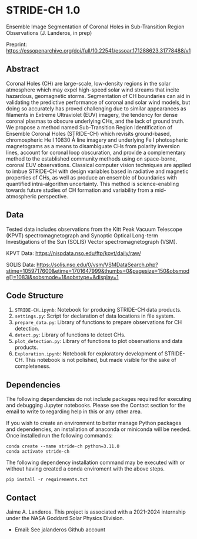 # STRIDE-CH 1.0

Ensemble Image Segmentation of Coronal Holes in Sub-Transition Region Observations (J. Landeros, in prep)

Preprint: https://essopenarchive.org/doi/full/10.22541/essoar.171288623.31778488/v1

## Abstract

Coronal Holes (CH) are large-scale, low-density regions in the solar atmosphere which may expel high-speed solar wind streams that incite hazardous, geomagnetic storms. Segmentation of CH boundaries can aid in validating the predictive performance of coronal and solar wind models, but doing so accurately has proved challenging due to similar appearances as filaments in Extreme Ultraviolet (EUV) imagery, the tendency for dense coronal plasmas to obscure underlying CHs, and the lack of ground truth. We propose a method named Sub-Transition Region Identification of Ensemble Coronal Holes (STRIDE-CH) which revisits ground-based, chromospheric He I 10830 Å line imagery and underlying Fe I photospheric magnetograms as a means to disambiguate CHs from polarity inversion lines, account for coronal loop obscuration, and provide a complementary method to the established community methods using on space-borne, coronal EUV observations. Classical computer vision techniques are applied to imbue STRIDE-CH with design variables based in radiative and magnetic properties of CHs, as well as produce an ensemble of boundaries with quantified intra-algorithm uncertainty. This method is science-enabling towards future studies of CH formation and variability from a mid-atmospheric perspective.

## Data

Tested data includes observations from the Kitt Peak Vacuum Telescope (KPVT) spectromagnetograph and Synoptic Optical Long-term Investigations of the Sun (SOLIS) Vector spectromagnetograph (VSM).

KPVT Data: https://nispdata.nso.edu/ftp/kpvt/daily/raw/

SOLIS Data: https://solis.nso.edu/0/vsm/VSMDataSearch.php?stime=1059717600&etime=1701647999&thumbs=0&pagesize=150&obsmode[]=1083i&sobsmode=1&sobstype=&display=1

## Code Structure

1. `STRIDE-CH.ipynb`: Notebook for producing STRIDE-CH data products.
2. `settings.py`: Script for declaration of data locations in file system.
3. `prepare_data.py`: Library of functions to prepare observations for CH detection.
4. `detect.py`: Library of functions to detect CHs.
5. `plot_detection.py`: Library of functions to plot observations and data products.
6. `Exploration.ipynb`: Notebook for exploratory development of STRIDE-CH. This notebook is not polished, but made visible for the sake of completeness.

## Dependencies

The following dependencies do not include packages required for executing and debugging Jupyter notebooks. Please see the Contact section for the email to write to regarding help in this or any other area. 

If you wish to create an environment to better manage Python packages and dependencies, an installation of anaconda or miniconda will be needed. Once installed run the following commands:
```
conda create --name stride-ch python=3.11.0
conda activate stride-ch
```
The following dependency installation command may be executed with or without having created a conda enviroment with the above steps.
```
pip install -r requirements.txt
```

## Contact

Jaime A. Landeros. This project is associated with a 2021-2024 internship under the NASA Goddard Solar Physics Division.
- Email: See jalanderos Github account
